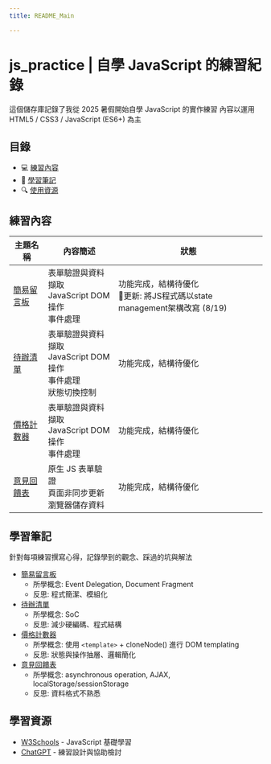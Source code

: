 ```yaml
---
title: README_Main

---
```


# js_practice | 自學 JavaScript 的練習紀錄

這個儲存庫記錄了我從 2025 暑假開始自學 JavaScript 的實作練習
內容以運用 HTML5 / CSS3 / JavaScript (ES6+) 為主
  
  

## 目錄
- :computer: [練習內容](#練習內容)
- :pencil: [學習筆記](#學習筆記) 
- :mag: [使用資源](#使用資源) 

## 練習內容
| 主題名稱 | 內容簡述 | 狀態 |
|----------|----------|----------|
| [簡易留言板](簡易留言板/) | 表單驗證與資料擷取<br>JavaScript DOM操作<br>事件處理 | 功能完成，結構待優化<br>💫更新: 將JS程式碼以state management架構改寫 (8/19) |
| [待辦清單](待辦清單/) | 表單驗證與資料擷取<br>JavaScript DOM操作<br>事件處理<br>狀態切換控制 | 功能完成，結構待優化 |
| [價格計數器](價格計數器/) | 表單驗證與資料擷取<br>JavaScript DOM操作<br>事件處理 | 功能完成，結構待優化 |
| [意見回饋表](意見回饋表/) | 原生 JS 表單驗證<br>頁面非同步更新<br>瀏覽器儲存資料 | 功能完成，結構待優化 |

## 學習筆記
針對每項練習撰寫心得，記錄學到的觀念、踩過的坑與解法


* [簡易留言板](簡易留言板/學習心得.md) 
    - 所學概念: Event Delegation, Document Fragment
    - 反思: 程式簡潔、模組化
* [待辦清單](待辦清單/學習心得.md) 
    - 所學概念: SoC
    - 反思: 減少硬編碼、程式結構
* [價格計數器](價格計數器/學習心得.md) 
    - 所學概念: 使用 `<template>` + cloneNode() 進行 DOM templating
    - 反思: 狀態與操作抽層、邏輯簡化
* [意見回饋表](意見回饋表/學習心得.md)
    - 所學概念: asynchronous operation, AJAX, localStorage/sessionStorage
    - 反思: 資料格式不熟悉



## 學習資源
* [W3Schools](https://www.w3schools.com/) - JavaScript 基礎學習
* [ChatGPT](https://chatgpt.com/) - 練習設計與協助檢討
